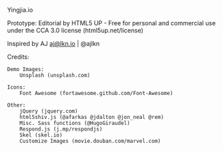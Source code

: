 Yingjia.io

Prototype: Editorial by HTML5 UP - Free for personal and commercial use under the CCA 3.0 license (html5up.net/license)

Inspired by AJ
aj@lkn.io | @ajlkn

Credits:

	Demo Images:
		Unsplash (unsplash.com)

	Icons:
		Font Awesome (fortawesome.github.com/Font-Awesome)

	Other:
		jQuery (jquery.com)
		html5shiv.js (@afarkas @jdalton @jon_neal @rem)
		Misc. Sass functions (@HugoGiraudel)
		Respond.js (j.mp/respondjs)
		Skel (skel.io)
		Customize Images (movie.douban.com/marvel.com)

